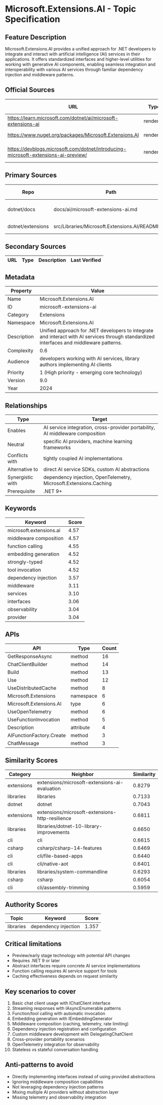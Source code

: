 # Microsoft.Extensions.AI - Topic Specification

## Feature Description

Microsoft.Extensions.AI provides a unified approach for .NET developers to integrate and interact with artificial intelligence (AI) services in their applications. It offers standardized interfaces and higher-level utilities for working with generative AI components, enabling seamless integration and interoperability with various AI services through familiar dependency injection and middleware patterns.

## Official Sources

| URL | Type | Description | Last Verified |
| --- | --- | --- | --- |
| https://learn.microsoft.com/dotnet/ai/microsoft-extensions-ai | rendered | Official Microsoft Learn documentation | 2025-09-21 |
| https://www.nuget.org/packages/Microsoft.Extensions.AI | rendered | Official NuGet package page | 2025-09-21 |
| https://devblogs.microsoft.com/dotnet/introducing-microsoft-extensions-ai-preview/ | rendered | Introducing Microsoft.Extensions.AI Preview blog post | 2025-09-21 |

## Primary Sources

| Repo | Path | Description | Last Verified |
| --- | --- | --- | --- |
| dotnet/docs | docs/ai/microsoft-extensions-ai.md | Microsoft.Extensions.AI libraries documentation | 2025-09-21 |
| dotnet/extensions | src/Libraries/Microsoft.Extensions.AI/README.md | Official repository README | 2025-09-21 |

## Secondary Sources

| URL | Type | Description | Last Verified |
| --- | --- | --- | --- |

## Metadata

| Property | Value |
| --- | --- |
| Name | Microsoft.Extensions.AI |
| ID | microsoft-extensions-ai |
| Category | Extensions |
| Namespace | Microsoft.Extensions.AI |
| Description | Unified approach for .NET developers to integrate and interact with AI services through standardized interfaces and middleware patterns. |
| Complexity | 0.6 |
| Audience | developers working with AI services, library authors implementing AI clients |
| Priority | 1 (High priority - emerging core technology) |
| Version | 9.0 |
| Year | 2024 |

## Relationships

| Type | Target |
| --- | --- |
| Enables | AI service integration, cross-provider portability, AI middleware composition |
| Neutral | specific AI providers, machine learning frameworks |
| Conflicts with | tightly coupled AI implementations |
| Alternative to | direct AI service SDKs, custom AI abstractions |
| Synergistic with | dependency injection, OpenTelemetry, Microsoft.Extensions.Caching |
| Prerequisite | .NET 9+ |

## Keywords

| Keyword | Score |
|---------|-------|
| microsoft.extensions.ai | 4.57 |
| middleware composition | 4.57 |
| function calling | 4.55 |
| embedding generation | 4.52 |
| strongly-typed | 4.52 |
| tool invocation | 4.52 |
| dependency injection | 3.57 |
| middleware | 3.11 |
| services | 3.10 |
| interfaces | 3.06 |
| observability | 3.04 |
| provider | 3.04 |

## APIs

| API | Type | Count |
|-----|------|-------|
| GetResponseAsync | method | 16 |
| ChatClientBuilder | method | 14 |
| Build | method | 13 |
| Use | method | 12 |
| UseDistributedCache | method | 8 |
| Microsoft.Extensions | namespace | 6 |
| Microsoft.Extensions.AI | type | 6 |
| UseOpenTelemetry | method | 6 |
| UseFunctionInvocation | method | 5 |
| Description | attribute | 4 |
| AIFunctionFactory.Create | method | 3 |
| ChatMessage | method | 3 |

## Similarity Scores

| Category | Neighbor | Similarity |
|----------|----------|------------|
| extensions | extensions/microsoft-extensions-ai-evaluation | 0.8279 |
| libraries | libraries | 0.7133 |
| dotnet | dotnet | 0.7043 |
| extensions | extensions/microsoft-extensions-http-resilience | 0.6811 |
| libraries | libraries/dotnet-10-library-improvements | 0.6650 |
| cli | cli | 0.6615 |
| csharp | csharp/csharp-14-features | 0.6469 |
| cli | cli/file-based-apps | 0.6440 |
| cli | cli/native-aot | 0.6401 |
| libraries | libraries/system-commandline | 0.6293 |
| csharp | csharp | 0.6054 |
| cli | cli/assembly-trimming | 0.5959 |

## Authority Scores

| Topic | Keyword | Score |
|-------|---------|-------|
| libraries | dependency injection | 1.357 |

## Critical limitations

- Preview/early stage technology with potential API changes
- Requires .NET 9 or later
- Abstract interfaces require concrete AI service implementations
- Function calling requires AI service support for tools
- Caching effectiveness depends on request similarity

## Key scenarios to cover

1. Basic chat client usage with IChatClient interface
2. Streaming responses with IAsyncEnumerable patterns
3. Function/tool calling with automatic invocation
4. Embedding generation with IEmbeddingGenerator
5. Middleware composition (caching, telemetry, rate limiting)
6. Dependency injection registration and configuration
7. Custom middleware development with DelegatingChatClient
8. Cross-provider portability scenarios
9. OpenTelemetry integration for observability
10. Stateless vs stateful conversation handling

## Anti-patterns to avoid

- Directly implementing interfaces instead of using provided abstractions
- Ignoring middleware composition capabilities
- Not leveraging dependency injection patterns
- Mixing multiple AI providers without abstraction layer
- Missing telemetry and observability integration
